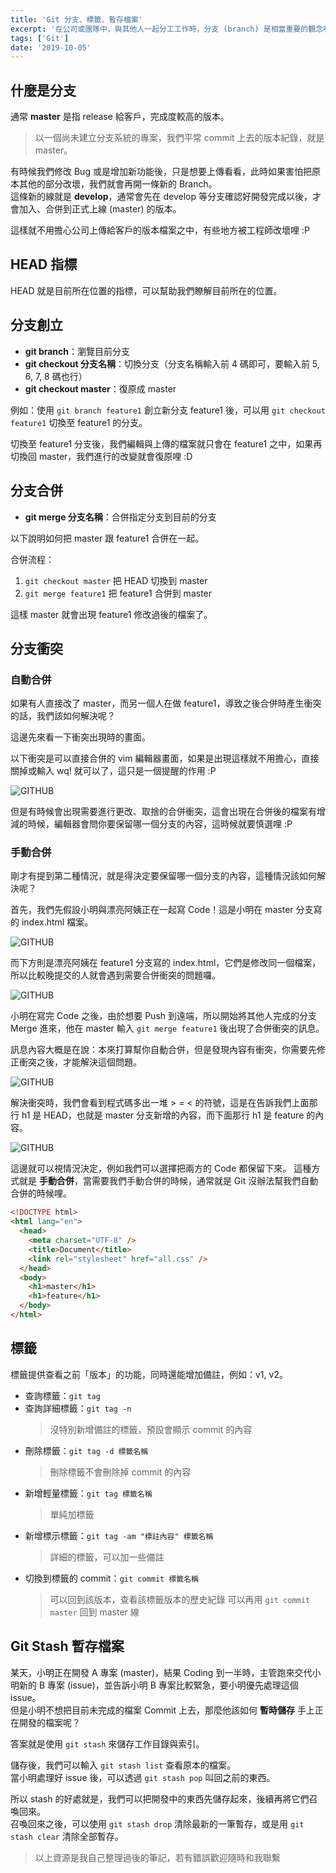 ```yaml
---
title: 'Git 分支、標籤、暫存檔案'
excerpt: '在公司或團隊中，與其他人一起分工工作時，分支 (branch) 是相當重要的觀念喔。'
tags: ['Git']
date: '2019-10-05'
---
```


## 什麼是分支

通常 **master** 是指 release 給客戶，完成度較高的版本。

> 以一個尚未建立分支系統的專案，我們平常 commit 上去的版本紀錄，就是 master。

有時候我們修改 Bug 或是增加新功能後，只是想要上傳看看，此時如果害怕把原本其他的部分改壞，我們就會再開一條新的 Branch。  
這條新的線就是 **develop**，通常會先在 develop 等分支確認好開發完成以後，才會加入、合併到正式上線 (master) 的版本。

這樣就不用擔心公司上傳給客戶的版本檔案之中，有些地方被工程師改壞哩 :P

## HEAD 指標

HEAD 就是目前所在位置的指標，可以幫助我們瞭解目前所在的位置。

## 分支創立

- **git branch**：瀏覽目前分支
- **git checkout 分支名稱**：切換分支（分支名稱輸入前 4 碼即可，要輸入前 5, 6, 7, 8 碼也行）
- **git checkout master**：復原成 master

例如：使用 `git branch feature1` 創立新分支 feature1 後，可以用 `git checkout feature1` 切換至 feature1 的分支。

切換至 feature1 分支後，我們編輯與上傳的檔案就只會在 feature1 之中，如果再切換回 master，我們進行的改變就會復原哩 :D

## 分支合併

- **git merge 分支名稱**：合併指定分支到目前的分支

以下說明如何把 master 跟 feature1 合併在一起。

合併流程：

1. `git checkout master` 把 HEAD 切換到 master
2. `git merge feature1` 把 feature1 合併到 master

這樣 master 就會出現 feature1 修改過後的檔案了。

## 分支衝突

### 自動合併

如果有人直接改了 master，而另一個人在做 feature1，導致之後合併時產生衝突的話，我們該如何解決呢？

這邊先來看一下衝突出現時的畫面。

以下衝突是可以直接合併的 vim 編輯器畫面，如果是出現這樣就不用擔心，直接關掉或輸入 wq! 就可以了，這只是一個提醒的作用 :P

![GITHUB](https://i.imgur.com/LpJyKaD.png)

但是有時候會出現需要進行更改、取捨的合併衝突，這會出現在合併後的檔案有增減的時候，編輯器會問你要保留哪一個分支的內容，這時候就要慎選哩 :P

### 手動合併

剛才有提到第二種情況，就是得決定要保留哪一個分支的內容，這種情況該如何解決呢？

首先，我們先假設小明與漂亮阿姨正在一起寫 Code！這是小明在 master 分支寫的 index.html 檔案。

![GITHUB](https://i.imgur.com/ojjpCv5.png?1)

而下方則是漂亮阿姨在 feature1 分支寫的 index.html，它們是修改同一個檔案，所以比較晚提交的人就會遇到需要合併衝突的問題囉。

![GITHUB](https://i.imgur.com/baEAUF3.png?3)

小明在寫完 Code 之後，由於想要 Push 到遠端，所以開始將其他人完成的分支 Merge 進來，他在 master 輸入 `git merge feature1` 後出現了合併衝突的訊息。

訊息內容大概是在說：本來打算幫你自動合併，但是發現內容有衝突，你需要先修正衝突之後，才能解決這個問題。

![GITHUB](https://i.imgur.com/4i9wkfg.png)

解決衝突時，我們會看到程式碼多出一堆 > = < 的符號，這是在告訴我們上面那行 h1 是 HEAD，也就是 master 分支新增的內容，而下面那行 h1 是 feature 的內容。

![GITHUB](https://i.imgur.com/CUW3QIE.png)

這邊就可以視情況決定，例如我們可以選擇把兩方的 Code 都保留下來。
這種方式就是 **手動合併**，當需要我們手動合併的時候，通常就是 Git 沒辦法幫我們自動合併的時候哩。

```html
<!DOCTYPE html>
<html lang="en">
  <head>
    <meta charset="UTF-8" />
    <title>Document</title>
    <link rel="stylesheet" href="all.css" />
  </head>
  <body>
    <h1>master</h1>
    <h1>feature</h1>
  </body>
</html>
```

## 標籤

標籤提供查看之前「版本」的功能，同時還能增加備註，例如：v1, v2。

- 查詢標籤：`git tag`
- 查詢詳細標籤：`git tag -n`
  > 沒特別新增備註的標籤，預設會顯示 commit 的內容
- 刪除標籤：`git tag -d 標籤名稱`
  > 刪除標籤不會刪除掉 commit 的內容
- 新增輕量標籤：`git tag 標籤名稱`
  > 單純加標籤
- 新增標示標籤：`git tag -am "標註內容" 標籤名稱`
  > 詳細的標籤，可以加一些備註
- 切換到標籤的 commit：`git commit 標籤名稱`
  > 可以回到該版本，查看該標籤版本的歷史紀錄
  > 可以再用 `git commit master` 回到 master 線

## Git Stash 暫存檔案

某天，小明正在開發 A 專案 (master)，結果 Coding 到一半時，主管跑來交代小明新的 B 專案 (issue)，並告訴小明 B 專案比較緊急，要小明優先處理這個 issue。  
但是小明不想把目前未完成的檔案 Commit 上去，那麼他該如何 **暫時儲存** 手上正在開發的檔案呢？

答案就是使用 `git stash` 來儲存工作目錄與索引。

儲存後，我們可以輸入 `git stash list` 查看原本的檔案。  
當小明處理好 issue 後，可以透過 `git stash pop` 叫回之前的東西。

所以 stash 的好處就是，我們可以把開發中的東西先儲存起來，後續再將它們召喚回來。  
召喚回來之後，可以使用 `git stash drop` 清除最新的一筆暫存，或是用 `git stash clear` 清除全部暫存。

> 以上資源是我自己整理過後的筆記，若有錯誤歡迎隨時和我聯繫
